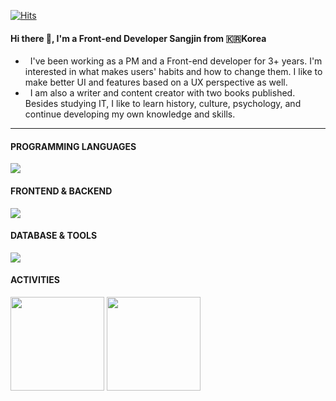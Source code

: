 [![Hits](https://hits.seeyoufarm.com/api/count/incr/badge.svg?url=https%3A%2F%2Fgithub.com%2FYoonCode&count_bg=%2379C83D&title_bg=%23555555&icon=&icon_color=%23E7E7E7&title=hits&edge_flat=false)](https://hits.seeyoufarm.com)

#### Hi there 👋, I'm a Front-end Developer Sangjin from 🇰🇷Korea 

- &nbsp; I've been working as a PM and a Front-end developer for 3+ years. I'm interested in what makes users' habits and how to change them. I like to make better UI and features based on a UX perspective as well.</br>
- &nbsp; I am also a writer and content creator with two books published. Besides studying IT, I like to learn history, culture, psychology, and continue developing my own knowledge and skills.</br>
---

<div>
  <div>
    <h4>PROGRAMMING LANGUAGES</h4>
    <img src="https://skillicons.dev/icons?i=js,ts,php" />
  </div>
  <div>
    <h4>FRONTEND & BACKEND</h4>
    <img src="https://skillicons.dev/icons?i=html,css,react,tailwind,nodejs,wordpress" />
  </div>
  <div>
    <h4>DATABASE & TOOLS</h4>
    <img src="https://skillicons.dev/icons?i=mysql,mongodb,git,github,vscode,ps,figma,postman" />
  </div>
  <div>
    <h4>ACTIVITIES</h4>
    <img height="150px" src="https://github-readme-stats.vercel.app/api/top-langs/?username=YoonCode&layout=compact&theme=ayu-mirage&langs_count=7" />
    <img height="150px" src="https://github-readme-stats.vercel.app/api?username=YoonCode&show_icons=true&theme=ayu-mirage&hide=contribs" />
  </div>
</div>
